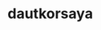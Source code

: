 # dautkorsaya
<!DOCTYPE html>
<html>
<head>
<script>
function startTime() {
  var day = new Date();
  var hour = day.getHours();
  var minute = day.getMinutes();
  var second = day.getSeconds();
  minute = checkTime(minute);
  second = checkTime(second);
  document.getElementById('txt').innerHTML =
  hour + ":" + minute + ":" + second;
  var t = setTimeout(startTime, 500);
}
function checkTime(i) {
  if (i < 10) {i = "0" + i};  // add zero in front of numbers < 10
  return i;
}
</script>
</head>

<body onload="startTime()">

<div id="txt"></div>

</body>
</html>

